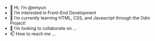 - 👋 Hi, I’m @emyun
- 👀 I’m interested in Front-End Development
- 🌱 I’m currently learning HTML, CSS, and Javascript through the Odin Project!
- 💞️ I’m looking to collaborate on ...
- 📫 How to reach me ...

<!---
emyun/emyun is a ✨ special ✨ repository because its `README.md` (this file) appears on your GitHub profile.
You can click the Preview link to take a look at your changes.
--->
